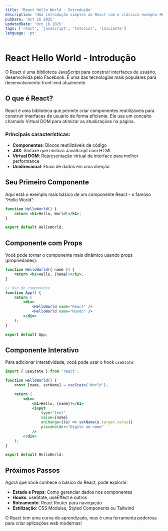 ```yaml
---
title: 'React Hello World - Introdução'
description: 'Uma introdução simples ao React com o clássico exemplo Hello World.'
pubDate: 'Oct 16 2025'
updatedDate: 'Oct 16 2025'
tags: ['react', 'javascript', 'tutorial', 'iniciante']
language: 'pt'
---
```


# React Hello World - Introdução

O React é uma biblioteca JavaScript para construir interfaces de usuário, desenvolvida pelo Facebook. É uma das tecnologias mais populares para desenvolvimento front-end atualmente.

## O que é React?

React é uma biblioteca que permite criar componentes reutilizáveis para construir interfaces de usuário de forma eficiente. Ele usa um conceito chamado Virtual DOM para otimizar as atualizações na página.

### Principais características:

- **Componentes**: Blocos reutilizáveis de código
- **JSX**: Sintaxe que mistura JavaScript com HTML
- **Virtual DOM**: Representação virtual da interface para melhor performance
- **Unidirecional**: Fluxo de dados em uma direção

## Seu Primeiro Componente

Aqui está o exemplo mais básico de um componente React - o famoso "Hello World":

```jsx
function HelloWorld() {
    return <h1>Hello, World!</h1>;
}

export default HelloWorld;
```

## Componente com Props

Você pode tornar o componente mais dinâmico usando props (propriedades):

```jsx
function HelloWorld({ name }) {
    return <h1>Hello, {name}!</h1>;
}

// Uso do componente
function App() {
    return (
        <div>
            <HelloWorld name="React" />
            <HelloWorld name="Mundo" />
        </div>
    );
}

export default App;
```

## Componente Interativo

Para adicionar interatividade, você pode usar o hook `useState`:

```jsx
import { useState } from 'react';

function HelloWorld() {
    const [name, setName] = useState('World');

    return (
        <div>
            <h1>Hello, {name}!</h1>
            <input 
                type="text" 
                value={name}
                onChange={(e) => setName(e.target.value)}
                placeholder="Digite um nome"
            />
        </div>
    );
}

export default HelloWorld;
```

## Próximos Passos

Agora que você conhece o básico do React, pode explorar:

- **Estado e Props**: Como gerenciar dados nos componentes
- **Hooks**: useState, useEffect e outros
- **Roteamento**: React Router para navegação
- **Estilização**: CSS Modules, Styled Components ou Tailwind

O React tem uma curva de aprendizado, mas é uma ferramenta poderosa para criar aplicações web modernas!